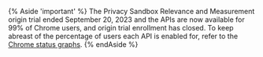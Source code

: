  {% Aside 'important' %}
 The Privacy Sandbox Relevance and Measurement origin trial ended September 20, 2023 and the APIs are now available for 99% of Chrome users, and origin trial enrollment has closed. To keep abreast of the percentage of users each API is enabled for, refer to the [Chrome status graphs](https://pscs.glitch.me/).
 {% endAside %}
